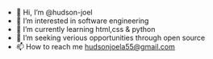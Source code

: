 - 👋 Hi, I’m @hudson-joel
- 👀 I’m interested in software engineering
- 🌱 I’m currently learning html,css & python
- 💞️ I’m seeking verious opportunities  through open source
- 📫 How to reach me hudsonjoela55@gmail.com

<!---
hudson-joel/hudson-joel is a ✨ special ✨ repository because its `README.md` (this file) appears on your GitHub profile.
You can click the Preview link to take a look at your changes.
--->
